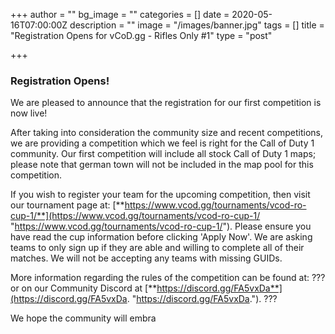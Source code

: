 +++
author = ""
bg_image = ""
categories = []
date = 2020-05-16T07:00:00Z
description = ""
image = "/images/banner.jpg"
tags = []
title = "Registration Opens for vCoD.gg - Rifles Only #1"
type = "post"

+++
### **Registration Opens!**

We are pleased to announce that the registration for our first competition is now live!

After taking into consideration the community size and recent competitions, we are providing a competition which we feel is right for the Call of Duty 1 community. Our first competition will include all stock Call of Duty 1 maps; please note that german town will not be included in the map pool for this competition.

If you wish to register your team for the upcoming competition, then visit our tournament page at: [**https://www.vcod.gg/tournaments/vcod-ro-cup-1/**](https://www.vcod.gg/tournaments/vcod-ro-cup-1/ "https://www.vcod.gg/tournaments/vcod-ro-cup-1/"). Please ensure you have read the cup information before clicking 'Apply Now'. We are asking teams to only sign up if they are able and willing to complete all of their matches. We will not be accepting any teams with missing GUIDs.

More information regarding the rules of the competition can be found at: ??? or on our Community Discord at [**https://discord.gg/FA5vxDa**](https://discord.gg/FA5vxDa. "https://discord.gg/FA5vxDa."). ???

We hope the community will embra